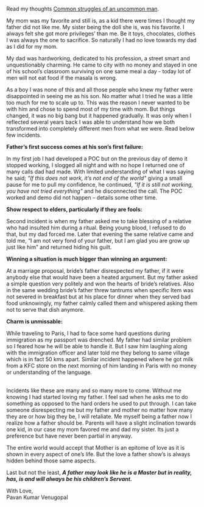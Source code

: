 

Read my thoughts [Common struggles of an uncommon man](Incidents.md).

My mom was my favorite and still is, as a kid there were times I thought my father did not like me. My sister being the doll she is, was his favorite. I always felt she got more privileges’ than me. Be it toys, chocolates, clothes I was always the one to sacrifice. So naturally I had no love towards my dad as I did for my mom.<br>

My dad was hardworking, dedicated to his profession, a street smart and unquestionably charming. He came to city with no money and stayed in one of his school’s classroom surviving on one same meal a day - today lot of men will not eat food if the masala is wrong. <br>

As a boy I was none of this and all those people who knew my father were disappointed in seeing me as his son. No matter what I tried he was a little too much for me to scale up to. This was the reason I never wanted to be with him and chose to spend most of my time with mom. But things changed, it was no big bang but it happened gradually. It was only when I reflected several years back I was able to understand how we both transformed into completely different men from what we were. Read below few incidents.<br>

<b>Father’s first success comes at his son’s first failure:</b><br>

In my first job I had developed a POC but on the previous day of demo it stopped working, I slogged all night and with no hope I returned one of many calls dad had made. With limited understanding of what I was saying he said; <i>"If this does not work, it’s not end of the world"</i> giving a small pause for me to pull my confidence, he continued, <i>"If it is still not working, you have not tried everything"</i> and he disconnected the call. The POC worked and demo did not happen – details some other time.<br>

<b>Show respect to elders, particularly if they are fools:</b><br>

Second incident is when my father asked me to take blessing of a relative who had insulted him during a ritual. Being young blood, I refused to do that, but my dad forced me. Later that evening the same relative came and told me, “I am not very fond of your father, but I am glad you are grow up just like him” and returned hiding his guilt. <br>

<b>Winning a situation is much bigger than winning an argument:</b><br>

At a marriage proposal, bride’s father disrespected my father, if it were anybody else that would have been a heated argument. But my father asked a simple question very politely and won the hearts of bride’s relatives. Also in the same wedding bride’s father threw tantrums when specific Item was not severed in breakfast but at his place for dinner when they served bad food unknowingly, my father calmly called them and whispered asking them not to serve that dish anymore.<br>

<b>Charm is unmissable:</b><br>

While traveling to Paris, I had to face some hard questions during immigration as my passport was drenched. My father had similar problem so I feared how he will be able to handle it. But I saw him laughing along with the immigration officer and later told me they belong to same village which is in fact 50 kms apart. Similar incident happened where he got milk from a KFC store on the next morning of him landing in Paris with no money or understanding of the language.<br>
<br>

Incidents like these are many and so many more to come. Without me knowing I had started loving my father. I feel sad when he asks me to do something as opposed to the hard orders he used to put through. I can take someone disrespecting me but my father and mother no matter how many they are or how big they be, I will retaliate. Me myself being a father now I realize how a father should be. Parents will have a slight inclination towards one kid, in our case my mom favored me and dad my sister. Its just a preference but have never been partial in anyway.<br>

The entire world would accept that Mother is an epitome of love as it is shown in every aspect of one’s life. But the love a father show’s is always hidden behind those same aspects. <br>

Last but not the least, <b><i>A father may look like he is a Master but in reality, has, is and will always be his children’s Servant.</i></b> <br>

With Love, <br>
Pavan Kumar Venugopal
                                                                                                                                                      
